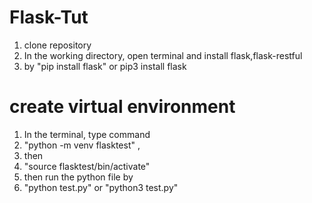 # Flask-Tut

1. clone repository
2. In the working directory, open terminal and install flask,flask-restful
3. by "pip install flask" or pip3 install flask
# create virtual environment

1. In the terminal, type command
2.  "python -m venv flasktest" , 
3.  then 
4.  "source flasktest/bin/activate"
5.  then run the python file by
6.  "python test.py" or "python3 test.py"
  
